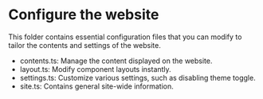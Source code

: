 # Configure the website

This folder contains essential configuration files that you can modify to tailor the contents and settings of the website.

- contents.ts: Manage the content displayed on the website.
- layout.ts: Modify component layouts instantly.
- settings.ts: Customize various settings, such as disabling theme toggle.
- site.ts: Contains general site-wide information.
